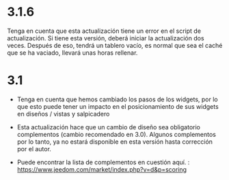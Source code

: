 3.1.6 
=====

Tenga en cuenta que esta actualización tiene un error en el script de actualización.
Si tiene esta versión, deberá iniciar la actualización dos veces.
Después de eso, tendrá un tablero vacío, es normal que sea el
caché que se ha vaciado, llevará unas horas
rellenar.

3.1 
===

-   Tenga en cuenta que hemos cambiado los pasos de los widgets, por lo que esto puede tener
    un impacto en el posicionamiento de sus widgets en diseños / vistas y
    salpicadero

-   Esta actualización hace que un cambio de diseño sea obligatorio
    complementos (cambio recomendado en 3.0). Algunos complementos
    por lo tanto, ya no estará disponible en esta versión hasta
    corrección por el autor.

-   Puede encontrar la lista de complementos en cuestión aquí. :
    <https://www.jeedom.com/market/index.php?v=d&p=scoring>


